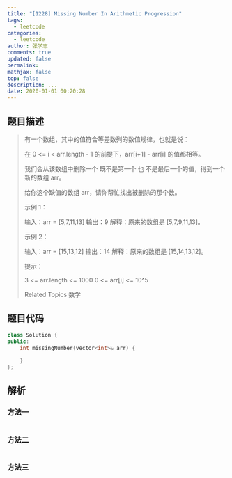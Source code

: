 ```yaml
---
title: "[1228] Missing Number In Arithmetic Progression"
tags:
  - leetcode
categories:
  - leetcode
author: 张学志
comments: true
updated: false
permalink:
mathjax: false
top: false
description: ...
date: 2020-01-01 00:20:28
---
```


## 题目描述

> 有一个数组，其中的值符合等差数列的数值规律，也就是说： 
> 
> 
> 在 0 <= i < arr.length - 1 的前提下，arr[i+1] - arr[i] 的值都相等。 
> 
> 
> 我们会从该数组中删除一个 既不是第一个 也 不是最后一个的值，得到一个新的数组 arr。 
> 
> 给你这个缺值的数组 arr，请你帮忙找出被删除的那个数。 
> 
> 
> 
> 示例 1： 
> 
> 输入：arr = [5,7,11,13]
> 输出：9
> 解释：原来的数组是 [5,7,9,11,13]。
> 
> 
> 示例 2： 
> 
> 输入：arr = [15,13,12]
> 输出：14
> 解释：原来的数组是 [15,14,13,12]。 
> 
> 
> 
> 提示： 
> 
> 
> 3 <= arr.length <= 1000 
> 0 <= arr[i] <= 10^5 
> 
> Related Topics 数学

## 题目代码

```cpp
class Solution {
public:
    int missingNumber(vector<int>& arr) {
        
    }
};
```

## 解析

### 方法一

```cpp

```

### 方法二

```cpp

```

### 方法三

```cpp

```

